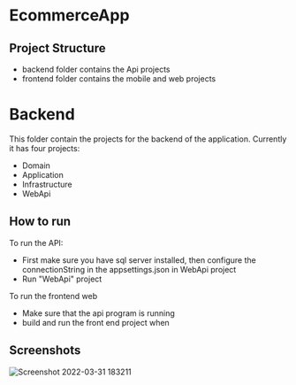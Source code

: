 # EcommerceApp

## Project Structure
* backend folder contains the Api projects
* frontend folder contains the mobile and web projects 

# Backend
This folder contain the projects for the backend of the application. 
Currently it has four projects:
* Domain
* Application
* Infrastructure
* WebApi

## How to run
To run the API:
- First make sure you have sql server installed, then configure the connectionString in the appsettings.json in WebApi project
- Run "WebApi" project

To run the frontend web
- Make sure that the api program is running
- build and run the front end project when 
## Screenshots
![Screenshot 2022-03-31 183211](https://user-images.githubusercontent.com/39552203/161105796-37bb6c5e-12b6-40a5-b0b2-9b8b607a663d.png)

